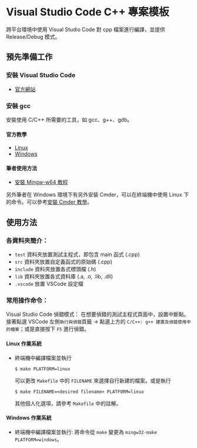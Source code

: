 # Visual Studio Code C++ 專案模板
跨平台環境中使用 Visual Studio Code 對 cpp 檔案進行編譯，並提供 Release/Debug 模式。

## 預先準備工作
### 安裝 Visual Studio Code
- [官方網站](https://code.visualstudio.com/)

### 安裝 gcc
安裝使用 C/C++ 所需要的工具，如 gcc、g++、gdb。
#### 官方教學
- [Linux](https://code.visualstudio.com/docs/cpp/config-linux)
- [Windows](https://code.visualstudio.com/docs/cpp/config-mingw)
#### 筆者使用方法
- [安裝 Mingw-w64 教程](https://hackmd.io/lP1-gxvySE272znXo7LOhg?view)

另外筆者在 Windows 環境下有另外安裝 Cmder，可以在終端機中使用 Linux 下的命令。可以參考[安裝 Cmder 教學](https://hackmd.io/iu70emqUSoinsNzF61wfWw?both)。

## 使用方法
### 各資料夾簡介：
- `test` 資料夾放置測試主程式，即包含 main 函式 (.cpp)
- `src` 資料夾放置自定義函式的原始碼 (.cpp)
- `include` 資料夾放置各式標頭檔 (.h)
- `lib` 資料夾放置各式資料庫 (.a, .o, .lib, .dll)
- `.vscode` 放置 VSCode 設定檔

### 常用操作命令：
Visual Studio Code 偵錯模式：
在想要偵錯的測試主程式頁面中，設置中斷點。接著點選 VSCode 左側`執行與偵錯`頁籤 -> 點選上方的 `C/C++: g++ 建置及偵錯使用中的檔案`；或是直接按下 `F5` 進行偵錯。

#### Linux 作業系統
- 終端機中編譯檔案並執行
    ```shell
    $ make PLATFORM=linux
    ```
    可以更改 `Makefile` 中的 `FILENAME` 來選擇自行新建的檔案。或是執行
    ```shell
    $ make FILENAME=<desired filename> PLATFORM=linux
    ```
    其他個人化選項，請參考 `Makefile` 中的註解。
#### Windows 作業系統
- 終端機中編譯檔案並執行: 將命令從 `make` 變更為 `mingw32-make PLATFORM=windows`。



